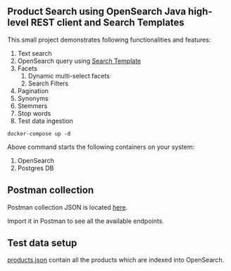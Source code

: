 ## Product Search using OpenSearch Java high-level REST client and Search Templates

This small project demonstrates following functionalities and features:

1. Text search
2. OpenSearch query using [Search Template](./src/main/resources/mustache-template/text-search-template.mustache)
2. Facets
   1. Dynamic multi-select facets
   2. Search Filters
3. Pagination
4. Synonyms
5. Stemmers
6. Stop words
7. Test data ingestion

```shell
docker-compose up -d
```

Above command starts the following containers on your system:

1. OpenSearch
2. Postgres DB

## Postman collection

Postman collection JSON is located [here](./src/main/resources/product_catalog/postman_collection.json "Postman Collection").

Import it in Postman to see all the available endpoints.

## Test data setup

[products.json](./src/main/resources/products.json "Products") contain all the products which are indexed into OpenSearch.
